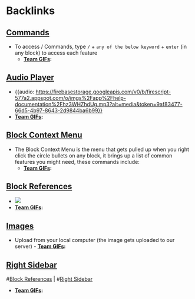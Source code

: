 
# Backlinks
## [ Commands](< Commands.md>)
- To access / Commands, type `/` + `any of the below keyword` + `enter` (in any block) to access each feature 
    - **[Team GIFs](<Team GIFs.md>):**

## [Audio Player](<Audio Player.md>)
- {{audio: https://firebasestorage.googleapis.com/v0/b/firescript-577a2.appspot.com/o/imgs%2Fapp%2Fhelp-documentation%2Fhz3WHZhdUg.mp3?alt=media&token=9af83477-66d5-4b97-8643-2d9844ba6b99}}
- **[Team GIFs](<Team GIFs.md>):**

## [Block Context Menu](<Block Context Menu.md>)
- The Block Context Menu is the menu that gets pulled up when you right click the circle bullets on any block, it brings up a list of common features you might need, these commands include:  
    - **[Team GIFs](<Team GIFs.md>):**

## [Block References](<Block References.md>)
- ![](https://firebasestorage.googleapis.com/v0/b/firescript-577a2.appspot.com/o/imgs%2Fapp%2Fhelp-documentation%2FR4UsRcsCSC.gif?alt=media&token=6cdb2595-8c9a-4488-ab8e-f6e2be187243)
- **[Team GIFs](<Team GIFs.md>):**

## [Images](<Images.md>)
- Upload from your local computer (the image gets uploaded to our server)
        - **[Team GIFs](<Team GIFs.md>):**

## [Right Sidebar](<Right Sidebar.md>)
#[Block References](<Block References.md>) | #[Right Sidebar](<Right Sidebar.md>)
- **[Team GIFs](<Team GIFs.md>):**

